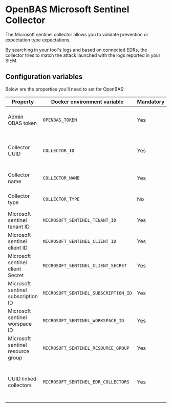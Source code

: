 # OpenBAS Microsoft Sentinel Collector

The Microsoft sentinel collector allows you to validate prevention or expectation type expectations.

By searching in your tool's logs and based on connected EDRs, the collector tries to match the attack launched with the logs reported in your SIEM.

## Configuration variables

Below are the properties you'll need to set for OpenBAS:

| Property                           | Docker environment variable          | Mandatory | Description                                        |
|------------------------------------|--------------------------------------|-----------|----------------------------------------------------|
| Admin OBAS token                   | `OPENBAS_TOKEN`                      | Yes       | The token of your openbas admin user.              |
| Collector UUID                     | `COLLECTOR_ID`                       | Yes       | A random UUID to idenfity your collector.          |
| Collector name                     | `COLLECTOR_NAME`                     | Yes       | The name of your collector.                        |
| Collector type                     | `COLLECTOR_TYPE`                     | No        | The type of your collector.                        |
| Microsoft sentinel tenant ID       | `MICROSOFT_SENTINEL_TENANT_ID`       | Yes       | Your tenant ID.                                    |
| Microsoft sentinel client ID       | `MICROSOFT_SENTINEL_CLIENT_ID`       | Yes       | Your client ID.                                    |
| Microsoft sentinel client Secret   | `MICROSOFT_SENTINEL_CLIENT_SECRET`   | Yes       | Your client secret.                                |
| Microsoft sentinel subscription ID | `MICROSOFT_SENTINEL_SUBSCRIPTION_ID` | Yes       | Your subscription id.                              |
| Microsoft sentinel worspace ID     | `MICROSOFT_SENTINEL_WORKSPACE_ID`    | Yes       | Your workspace id.                                 |
| Microsoft sentinel resource group  | `MICROSOFT_SENTINEL_RESOURCE_GROUP`  | Yes       | Your resource group.                               |
| UUID linked collectors             | `MICROSOFT_SENTINEL_EDR_COLLECTORS`  | Yes       | List of collector EDR link to your collector SIEM. |
